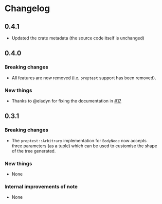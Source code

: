 # Changelog

## 0.4.1

- Updated the crate metadata (the source code itself is unchanged)

## 0.4.0

### Breaking changes

- All features are now removed (i.e. `proptest` support has been removed).

### New things

- Thanks to @eladyn for fixing the documentation in
  [#17](https://github.com/puck-rs/malvolio/pull/17)

## 0.3.1
### Breaking changes
 - The `proptest::Arbitrary` implementation for `BodyNode` now accepts three parameters (as a tuple)
 which can be used to customise the shape of the tree generated.
### New things
 - None
### Internal improvements of note
 - None
